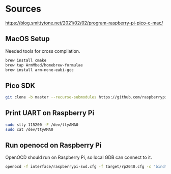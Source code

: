 # Sources

https://blog.smittytone.net/2021/02/02/program-raspberry-pi-pico-c-mac/


## MacOS Setup

Needed tools for cross compilation.

```bash
brew install cmake
brew tap ArmMbed/homebrew-formulae
brew install arm-none-eabi-gcc
```

## Pico SDK

```bash
git clone -b master --recurse-submodules https://github.com/raspberrypi/pico-sdk.git
```

## Print UART on Raspberry Pi

```bash
sudo stty 115200 -F /dev/ttyAMA0 
sudo cat /dev/ttyAMA0 
```

## Run openocd on Raspberry Pi

OpenOCD should run on Raspberry Pi, so local GDB can connect to it.

```bash
openocd -f interface/raspberrypi-swd.cfg -f target/rp2040.cfg -c "bindto 0.0.0.0"
```